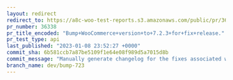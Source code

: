 ```yaml
---
layout: redirect
redirect_to: https://a8c-woo-test-reports.s3.amazonaws.com/public/pr/36338/api/index.html
pr_number: 36338
pr_title_encoded: "Bump+WooCommerce+version+to+7.2.3+for+fix+release."
pr_test_type: api
last_published: "2023-01-08 23:52:27 +0000"
commit_sha: 6b581ccb7a87be5109f1e64e08f989d5a7015d8b
commit_message: "Manually generate changelog for the fixes associated with bumping Blo…"
branch_name: dev/bump-723
---
```

